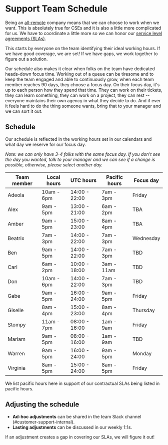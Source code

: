 # Support Team Schedule

Being an [all-remote](https://about.sourcegraph.com/handbook/company/remote) company means that we can choose to work when we want. This is absolutely true for CSEs and it is also a little more complicated for us. We have to coordinate a little more so we can honor our [service level agreements (SLAs)](../support/index.md#our-service-level-agreements-slas).

This starts by everyone on the team identifying their ideal working hours. If we have good coverage, we are set! If we have gaps, we work together to figure out a solution.

Our schedule also makes it clear when folks on the team have dedicated heads-down focus time. Working out of a queue can be tiresome and to keep the team engaged and able to continuously grow, when each team member reaches 90 days, they choose a focus day. On their focus day, it's up to each person how they spend that time. They can work on their tickets, they can learn something, they can work on a project, they can rest -- everyone maintains their own agency in what they decide to do. And if ever it feels hard to do the thing someone wants, bring that to your manager and we can sort it out.

## Schedule
Our schedule is reflected in the working hours set in our calendars and what day we reserve for our focus day.

*Note: we can only have 3-4 folks with the same focus day. If you don't see the day you wanted, talk to your manager and we can see if a change is possible, otherwise, please select another day.*

|Team member|Local hours|UTC hours|Pacific hours|Focus day|
|---|---|---|---|---|
|Adeola|10am - 6pm|14:00 - 22:00|7am - 3pm|Friday|
|Alex|9am - 5pm|13:00 - 21:00|6am - 2pm|TBA|
|Amber|9am - 5pm|15:00 - 23:00|8am - 4pm|TBA|
|Beatrix|7am - 3pm|14:00 - 22:00|7am - 3pm|Wednesday|
|Ben|9am - 5pm|14:00 - 22:00|7am - 3pm|TBD|
|Carl|6am - 2pm|10:00 - 18:00|3am - 11am|TBD|
|Don|10am - 6pm|14:00 - 22:00|7am - 3pm|TBD|
|Gabe|9am - 5pm|16:00 - 24:00|9am - 5pm|Friday|
|Giselle|8am - 4pm|15:00 - 23:00|8am - 4pm|Thursday|
|Stompy|11am - 7pm|08:00 - 16:00|1am - 9am|Friday|
|Mariam|9am - 5pm|08:00 - 16:00|1am - 9am|TBD|
|Warren|9am - 5pm|16:00 - 24:00|9am - 5pm|Monday|
|Virginia|8am - 5pm|15:00 - 24:00|8am - 5pm|Friday|

We list pacific hours here in support of our contractual SLAs being listed in pacific hours.

## Adjusting the schedule
* **Ad-hoc adjustments** can be shared in the team Slack channel (#customer-support-internal).
* **Lasting adjustments** can be discussed in our weekly 1:1s.

If an adjustment creates a gap in covering our SLAs, we will figure it out!



